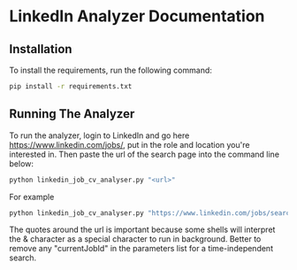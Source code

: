 # LinkedIn Analyzer Documentation

## Installation

To install the requirements, run the following command:

```bash
pip install -r requirements.txt
```

## Running The Analyzer

To run the analyzer, login to LinkedIn and go here https://www.linkedin.com/jobs/, put in the role and location you're interested in. Then paste the url of the search page into the command line below:

```bash
python linkedin_job_cv_analyser.py "<url>"
```

For example

```bash
python linkedin_job_cv_analyser.py "https://www.linkedin.com/jobs/search/?distance=25&geoId=101165590&keywords=engineering%20manager&origin=JOB_SEARCH_PAGE_KEYWORD_HISTORY&refresh=true"
```

The quotes around the url is important because some shells will interpret the & character as a special character to run in background. Better to remove any "currentJobId" in the parameters list for a time-independent search.
